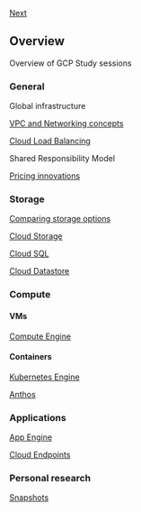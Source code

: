 [Next](https://github.com/paulowe/gcp/blob/main/vpc-networks.md)
## Overview                                                                                                                                          
Overview of GCP Study sessions
### General
Global infrastructure

[VPC and Networking concepts](https://github.com/paulowe/gcp/blob/main/vpc-networks.md)

[Cloud Load Balancing](https://github.com/paulowe/gcp/blob/main/cloud-load-balancer.md)

Shared Responsibility Model

[Pricing innovations](https://github.com/paulowe/gcp/blob/main/pricing.md)
### Storage
[Comparing storage options](https://github.com/paulowe/gcp/blob/main/comparing-storage-options.md) 

[Cloud Storage](https://github.com/paulowe/gcp/blob/main/storage.md)

[Cloud SQL](https://github.com/paulowe/gcp/blob/main/cloud-sql.md)

[Cloud Datastore](https://github.com/paulowe/gcp/blob/main/cloud-datastore.md)
### Compute

#### VMs
[Compute Engine](https://github.com/paulowe/gcp/blob/main/compute-engine.md)
#### Containers
[Kubernetes Engine](https://github.com/paulowe/gcp/blob/main/kubernetes-engine.md)

[Anthos](https://github.com/paulowe/gcp/blob/main/anthos.md)  
### Applications
[App Engine](https://github.com/paulowe/gcp/blob/main/app-engine.md)

[Cloud Endpoints](https://github.com/paulowe/gcp/blob/main/cloud-endpoints.md)
### Personal research
[Snapshots](https://github.com/paulowe/gcp/blob/main/snapshots.md)
